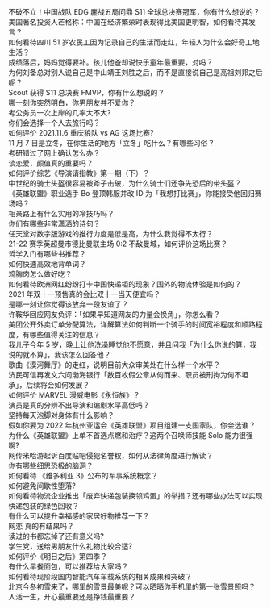 不破不立！中国战队 EDG 鏖战五局问鼎 S11 全球总决赛冠军，你有什么想说的？  
美国著名投资人芒格称：中国在经济繁荣时表现得比美国更明智，如何看待其发言？  
如何看待四川 51 岁农民工因为记录自己的生活而走红，年轻人为什么会好奇工地生活？  
成绩落后，妈妈觉得要补。孩儿他爸却说快乐童年最重要，对吗？  
为何刘备总对别人说自己是中山靖王刘胜之后，而不是直接说自己是高祖刘邦之后呢？  
Scout 获得 S11 总决赛 FMVP，你有什么想说的？  
哪一刻你突然明白，你男朋友并不爱你？  
考公务员一次上岸的几率大不大?  
你们会选择一个人去旅行吗？  
如何评价 2021.11.6 重庆狼队 vs  AG 这场比赛?  
11 月 7 日是立冬，在你生活的地方「立冬」吃什么？有哪些习俗？  
考研错过了网上确认怎么办？  
谈恋爱，颜值真的重要吗？  
如何评价综艺《导演请指教》第一期（下）？  
中世纪的骑士头盔很容易被斧子击破，为什么骑士们还争先恐后的带头盔？  
《英雄联盟》职业选手 Bo 登顶韩服并改 ID 为「我想打比赛」，你能接受他回归赛场吗？  
相亲路上有什么实用的冷技巧吗？  
你们有哪些非常潇洒的诗句？  
任天堂对数字版游戏的推行力度是低是高，为什么我觉得不太行？  
21-22 赛季英超曼市德比曼联主场 0:2 不敌曼城，如何评价这场比赛？  
哲学入门有哪些书推荐？  
如何快速高效地背单词？  
鸡胸肉怎么做好吃？  
如何看待欧洲网红纷纷打卡中国快递柜的现象？国外的物流体验是如何的？  
2021 年双十一预售真的会比双十一当天便宜吗？  
是哪一刻让你觉得该放弃一段友谊了？  
许鞍华回应网友负评：「如果早知道网友的力量会换角」，你怎么看？  
美团公开外卖订单分配算法，详解算法如何判断一个骑手的时间宽裕程度和顺路程度，有哪些值得关注的信息？  
我儿子今年 5 岁，晚上让他洗澡睡觉他不愿意，并且问我「为什么你说的算，我说的就不算」，我该怎么回答他？  
歌曲《漠河舞厅》的走红，说明目前大众审美处在什么样一个水平？  
济民可信再发文六问渤海银行「数百枚假公章从何而来、职员被刑拘为何不坦承」，后续将会如何发展？  
如何评价 MARVEL 漫威电影《永恒族》？  
演员是真的分辨不出导演和编剧水平高低吗？  
坚持每天泡脚对身体有什么影响？  
假如你要为 2022 年杭州亚运会《英雄联盟》项目组建一支国家队，你会选谁？  
为什么《英雄联盟》上单不首选点燃和治疗？这两个召唤师技能 Solo 能力很强啊?  
网传米哈游起诉百度贴吧侵犯名誉权，如何从法律角度进行解读？  
你有哪些细思恐极的脑洞？  
如何看待 《维多利亚 3》公布的军事系统概念？  
如何避免间歇性堕落?  
如何看待物流企业推出「废弃快递包装换领鸡蛋」的举措？还有哪些办法可以实现快递包装的绿色回收？  
有什么可以提升幸福感的家居好物推荐一下？  
网恋 真的有结果吗？  
读过的书都忘掉了还有意义吗?  
学生党，送给男朋友什么礼物比较合适?  
如何评价《明日之后》第四季？  
有什么早餐面包，可以推荐给大家吗？  
如何看待现阶段国内智能汽车车载系统的相关成果和突破？  
北京今冬初雪来了，哪里的雪景最美呢？可以晒晒你手机里的第一张雪景照吗？  
人活一生，开心最重要还是挣钱最重要？  
